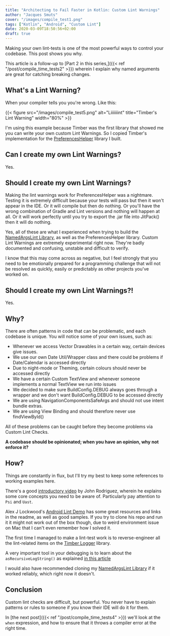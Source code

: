 ```yaml
---
title: "Architecting to Fail Faster in Kotlin: Custom Lint Warnings"
author: "Jacques Smuts"
cover: "/images/compile_test1.png"
tags: ["Kotlin", "Android", "Custom Lint"]
date: 2020-03-09T18:50:56+02:00
draft: true
---
```


Making your own lint-tests is one of the most powerful ways to control your codebase. This post shows you why.

<!--more-->

This article is a follow-up to [Part 2 in this series,]({{< ref "/post/compile_time_tests2" >}}) wherein I explain why named arguments are great for catching breaking changes.

## What's a Lint Warning?

When your compiler tells you you're wrong. Like this:

{{< figure src="/images/compile_test5.png" alt="Liiiiiiint" title="Timber's Lint Warning" width="80%" >}}


I'm using this example because Timber was the first library that showed me you can write your own custom Lint Warnings. So I copied Timber's implementation for the [PreferencesHelper](https://github.com/flatcircle/PreferencesHelper) library I built.

## Can I create my own Lint Warnings?

Yes.

## Should I create my own Lint Warnings?

Making the lint warnings work for PreferencesHelper was a nightmare. Testing it is extremely difficult because your tests will pass but then it won't appear in the IDE. Or it will compile but then do nothing. Or you'll have the wrong combination of Gradle and Lint versions and nothing will happen at all. Or it will work perfectly until you try to export the .jar file into JitPack() then it will do nothing.

Yes, all of these are what I experienced when trying to build the [NamedArgsLint Library](https://github.com/JacquesSmuts/NamedArgsLint/blob/master/README.md), as well as the PreferencesHelper library. Custom Lint Warnings are extremely experimental right now. They're badly documented and confusing, unstable and difficult to verify.

I know that this may come across as negative, but I feel strongly that you need to be emotionally prepared for a programming challenge that will not be resolved as quickly, easily or predictably as other projects you've worked on.

## Should I create my own Lint Warnings?!

Yes.

## Why?

There are often patterns in code that can be problematic, and each codebase is unique. You will notice some of your own issues, such as:
- Whenever we access Vector Drawables in a certain way, certain devices give issues.
- We use our own Date Util/Wrapper class and there could be problems if Date/Calendar is accessed directly
- Due to night-mode or Theming, certain colours should never be accessed directly
- We have a certain Custom TextView and whenever someone implements a normal TextView we run into issues
- We decided to make sure BuildConfig.DEBUG always goes through a wrapper and we don't want BuildConfig.DEBUG to be accessed directly
- We are using NavigationComponentsSafeArgs and should not use intent bundle extras.
- We are using View Binding and should therefore never use findViewById()

All of these problems can be caught before they become problems via Custom Lint Checks.

**A codebase should be opinionated; when you have an opinion, why not enforce it?**

## How?

Things are constantly in flux, but I'll try my best to keep some references to working examples here.

There's a good [introductory video](https://www.youtube.com/watch?v=wFe0WZm_xm8) by John Rodriguez, wherein he explains some core concepts you need to be aware of. Particularly pay attention to `Psi` and `Uast`.

Alex J Lockwood's [Android Lint Demo](https://github.com/alexjlockwood/android-lint-checks-demo) has some great resources and links in the readme, as well as good samples. If you try to clone his repo and run it it might not work out of the box though, due to weird environment issue on Mac that I can't even remember how I solved it.

The first time I managed to make a lint-test work is to reverse-engineer all the lint-related items on the [Timber Logger](https://github.com/JakeWharton/timber/tree/master/timber-lint) library.

A very important tool in your debugging is to learn about the `asRecursiveLogString()` as explained [in this article](https://medium.com/supercharges-mobile-product-guide/formatting-code-analysis-rule-with-android-lint-part-1-2-4b906f717382)

I would also have recommended cloning my [NamedArgsLint Library](https://github.com/JacquesSmuts/NamedArgsLint/blob/master/README.md) if it worked reliably, which right now it doesn't.

## Conclusion

Custom lint checks are difficult, but powerful. You never have to explain patterns or rules to someone if you know their IDE will do it for them.

In [the next post]({{< ref "/post/compile_time_tests4" >}}) we'll look at the `when` expression, and how to ensure that it throws a compiler error at the right time.
